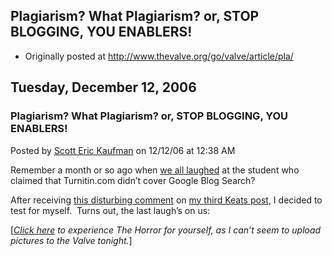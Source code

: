 ## Plagiarism? What Plagiarism? or, STOP BLOGGING, YOU ENABLERS!

 * Originally posted at http://www.thevalve.org/go/valve/article/pla/

##  Tuesday, December 12, 2006 

### Plagiarism? What Plagiarism? or, STOP BLOGGING, YOU ENABLERS!

Posted by [Scott Eric Kaufman](http://www.thevalve.org/go/member/79/) on 12/12/06 at 12:38 AM

Remember a month or so ago when [we all laughed](http://acephalous.typepad.com/acephalous/2006/11/acephalous_prou.html) at the student who claimed that Turnitin.com didn’t cover Google Blog Search?  

After receiving [this disturbing comment](http://acephalous.typepad.com/acephalous/2006/11/closereading_ex_3.html#comment-26382229) on [my third Keats post](http://acephalous.typepad.com/acephalous/2006/11/closereading_ex_3.html), I decided to test for myself.  Turns out, the last laugh’s on us:

\[[_Click here_](http://acephalous.typepad.com/acephalous/2006/12/plagiarism_what.html#more) _to experience The Horror for yourself, as I can’t seem to upload pictures to the Valve tonight._\]

